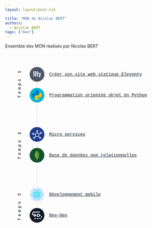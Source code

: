 ```yaml
---
layout: layout/post.njk

title: "MON de Nicolas BERT"
authors:
  - Nicolas BERT
tags: ["mon"]
---
```


<!-- début résumé -->

Ensemble des MON réalisés par Nicolas BERT

<!-- fin résumé -->

<div class="container">
        <div class="container-temps">
            <div>Temps 1</div>
            <div>Temps 2</div>
            <div>Temps 3</div>
        </div>
        <div class="container-mon">
            <div class="mon margin-top">
                <div class="icon eleventy">
                    <svg xmlns="http://www.w3.org/2000/svg" aria-hidden="true" focusable="false"
                        viewBox="0 0 15694 21860">
                        <path fill="#fff" stroke="#fff" stroke-miterlimit="10" stroke-width="280"
                            d="M5622 14101c-90 0-135-120-135-361V7789c0-115-23-169-70-162l-431 108c-79 7-118-72-118-237v-517c0-143 43-224 129-242l1422-366c11-3 27-5 48-5 79 0 118 84 118 253v7120c0 241-47 361-140 361zm3683 11c-144 0-268-10-374-30s-216-65-331-135-209-166-283-288-134-293-180-512-70-479-70-781V9604c0-72-20-108-59-108h-334c-90 0-135-86-135-258v-291c0-176 45-264 135-264h334c39 0 59-48 59-145l97-2095c11-190 57-285 140-285h539c90 0 135 95 135 285v2095c0 97 21 145 65 145h687c90 0 135 88 135 264v291c0 172-45 258-135 258h-689c-25 0-42 6-51 19-9 12-13 42-13 89v2779c0 208 13 382 40 520s66 240 118 304 104 108 156 129c52 22 116 32 191 32h382c97 0 145 67 145 199v323c0 147-52 221-156 221zm2067 646c82 0 154-67 215-202s92-326 92-574c0-58-36-257-108-598l-1056-4389c-7-50-11-90-11-119 0-129 27-194 81-194h652c50 0 91 17 124 51s58 103 75 207l700 3705c14 43 23 65 27 65 14 0 22-20 22-59l549-3695c14-108 37-180 67-218s69-57 116-57h452c61 0 92 70 92 210 0 32-4 74-11 124l-959 4993c-75 413-158 729-248 948s-190 368-302 447a776 776 0 01-442 124h-54c-291 0-488-77-592-232-29-32-43-115-43-248 0-266 43-399 129-399 7 0 72 18 194 54 124 38 203 56 239 56zm-8460-647c-90 0-135-120-135-361V7799c0-115-23-169-70-162l-431 108c-79 7-118-72-118-237v-517c0-143 43-224 129-242l1423-367c11-3 27-5 48-5 79 0 118 84 118 253v7120c0 241-47 361-140 361z" />
                    </svg>
                </div>
                <span class="link"></span>
                <a href="./mes-mon/statique-eleventy">
                    Créer son site web statique
                    <span class="bold">Eleventy</span>
                </a>
            </div>
            <div class="mon margin-bottom">
                <div class="icon python">
                    <svg xmlns="http://www.w3.org/2000/svg" x="0px" y="0px" width="48" height="48"
                        viewBox="0 0 48 48" style=" fill:#000000;">
                        <path fill="#0277BD"
                            d="M24.047,5c-1.555,0.005-2.633,0.142-3.936,0.367c-3.848,0.67-4.549,2.077-4.549,4.67V14h9v2H15.22h-4.35c-2.636,0-4.943,1.242-5.674,4.219c-0.826,3.417-0.863,5.557,0,9.125C5.851,32.005,7.294,34,9.931,34h3.632v-5.104c0-2.966,2.686-5.896,5.764-5.896h7.236c2.523,0,5-1.862,5-4.377v-8.586c0-2.439-1.759-4.263-4.218-4.672C27.406,5.359,25.589,4.994,24.047,5z M19.063,9c0.821,0,1.5,0.677,1.5,1.502c0,0.833-0.679,1.498-1.5,1.498c-0.837,0-1.5-0.664-1.5-1.498C17.563,9.68,18.226,9,19.063,9z">
                        </path>
                        <path fill="#FFC107"
                            d="M23.078,43c1.555-0.005,2.633-0.142,3.936-0.367c3.848-0.67,4.549-2.077,4.549-4.67V34h-9v-2h9.343h4.35c2.636,0,4.943-1.242,5.674-4.219c0.826-3.417,0.863-5.557,0-9.125C41.274,15.995,39.831,14,37.194,14h-3.632v5.104c0,2.966-2.686,5.896-5.764,5.896h-7.236c-2.523,0-5,1.862-5,4.377v8.586c0,2.439,1.759,4.263,4.218,4.672C19.719,42.641,21.536,43.006,23.078,43z M28.063,39c-0.821,0-1.5-0.677-1.5-1.502c0-0.833,0.679-1.498,1.5-1.498c0.837,0,1.5,0.664,1.5,1.498C29.563,38.32,28.899,39,28.063,39z">
                        </path>
                    </svg>
                </div>
                <span class="link"></span>
                <a href="./mes-mon/poo-python">
                    Programmation orientée objet en
                    <span class="bold">Python</span>
                </a>
            </div>
            <div class="mon margin-top">
                <div class="icon micro">
                    <svg fill="white" version="1.1" xmlns="http://www.w3.org/2000/svg"
                        viewBox="0 0 226.99 226.99" xmlns:xlink="http://www.w3.org/1999/xlink"
                        enable-background="new 0 0 226.99 226.99">
                        <g>
                            <path
                                d="m224.248,67.252c-2.908-5.432-7.757-9.405-13.654-11.189-5.897-1.785-12.136-1.165-17.567,1.743-5.431,2.909-9.405,7.758-11.189,13.655-1.189,3.928-1.286,8.004-0.376,11.895l-24.905,13.336c-7.575-10.635-19.383-18.044-32.95-19.751v-21.253c9.818-2.648 17.065-11.626 17.065-22.269 0-12.718-10.347-23.065-23.065-23.065s-23.066,10.347-23.066,23.066c0,10.643 7.248,19.621 17.065,22.269v21.251c-17.328,2.181-31.795,13.664-38.223,29.284l-27.257-7.344c0.006-3.997-1.012-7.945-3.06-11.502-3.073-5.34-8.042-9.164-13.99-10.767-12.284-3.31-24.963,3.991-28.272,16.271-1.603,5.949-0.793,12.166 2.28,17.505s8.042,9.164 13.99,10.767c1.997,0.538 4.023,0.804 6.038,0.804 3.985,0 7.92-1.043 11.468-3.084 3.557-2.047 6.421-4.948 8.424-8.407l27.258,7.345c-0.294,2.141-0.459,4.322-0.459,6.543 0,11.021 3.759,21.175 10.049,29.27l-19.985,19.985c-8.814-5.064-20.274-3.859-27.798,3.663-8.993,8.993-8.993,23.626 0,32.62 4.497,4.497 10.403,6.745 16.31,6.745 5.906,0 11.813-2.248 16.31-6.745 7.523-7.524 8.728-18.984 3.663-27.797l19.985-19.985c8.095,6.29 18.248,10.049 29.27,10.049s21.175-3.759 29.27-10.049l19.985,19.985c-5.064,8.814-3.86,20.274 3.663,27.797 4.497,4.497 10.403,6.745 16.31,6.745 5.907,0 11.813-2.249 16.31-6.745 8.993-8.993 8.993-23.626 0-32.62-7.523-7.523-18.984-8.727-27.797-3.663l-19.985-19.985c6.29-8.095 10.049-18.248 10.049-29.27 0-6.021-1.13-11.781-3.171-17.093l24.887-13.326c2.734,2.915 6.18,5.093 10.109,6.282 2.208,0.668 4.465,0.999 6.709,0.999 3.748,0 7.461-0.924 10.858-2.743 5.432-2.908 9.405-7.757 11.189-13.654s1.163-12.137-1.745-17.568zm-15.111,20.642c-2.605,1.396-5.598,1.693-8.427,0.836-2.829-0.855-5.155-2.762-6.55-5.368-1.396-2.605-1.692-5.599-0.836-8.428 0.855-2.829 2.762-5.155 5.368-6.55 1.63-0.873 3.411-1.316 5.209-1.316 1.076,0 2.159,0.159 3.218,0.479 2.829,0.855 5.155,2.762 6.55,5.368 1.396,2.605 1.692,5.598 0.836,8.427-0.855,2.831-2.762,5.157-5.368,6.552zm-55.727,36.46c0,19.742-16.062,35.804-35.804,35.804s-35.804-16.062-35.804-35.804 16.062-35.804 35.804-35.804 35.804,16.062 35.804,35.804zm-46.869-90.934c0-6.102 4.964-11.065 11.065-11.065s11.065,4.964 11.065,11.065c0,6.101-4.964,11.065-11.065,11.065s-11.065-4.964-11.065-11.065zm-86.345,76.147c-2.854-0.769-5.237-2.604-6.711-5.165-1.475-2.562-1.863-5.544-1.094-8.398 1.587-5.892 7.672-9.393 13.563-7.806 2.854,0.769 5.237,2.603 6.712,5.165 1.474,2.562 1.862,5.544 1.093,8.398-1.587,5.892-7.67,9.393-13.563,7.806zm36.007,91.839c-4.313,4.314-11.334,4.314-15.649,0-4.314-4.314-4.314-11.334 0-15.649 2.157-2.157 4.991-3.235 7.825-3.235 2.833,0 5.667,1.079 7.824,3.235 4.314,4.315 4.314,11.335 0,15.649zm138.455-15.649c4.314,4.314 4.314,11.334 0,15.649-4.313,4.314-11.334,4.314-15.649,0-4.314-4.314-4.314-11.334 0-15.649 2.157-2.157 4.991-3.235 7.825-3.235 2.833,0 5.667,1.078 7.824,3.235z" />
                        </g>
                    </svg>
                </div>
                <span class="link"></span>
                <a href="./mes-mon/micro-services">
                    <span class="bold">Micro services</span>
                </a>
            </div>
            <div class="mon margin-bottom">
                <div class="icon mongo">
                    <svg xmlns="http://www.w3.org/2000/svg" width="64" height="64" viewBox="0 0 32 32">
                        <path
                            d="M15.9.087l.854 1.604c.192.296.4.558.645.802.715.715 1.394 1.464 2.004 2.266 1.447 1.9 2.423 4.01 3.12 6.292.418 1.394.645 2.824.662 4.27.07 4.323-1.412 8.035-4.4 11.12-.488.488-1.01.94-1.57 1.342-.296 0-.436-.227-.558-.436-.227-.383-.366-.82-.436-1.255-.105-.523-.174-1.046-.14-1.586v-.244C16.057 24.21 15.796.21 15.9.087z"
                            fill="#599636" />
                        <path
                            d="M15.9.034c-.035-.07-.07-.017-.105.017.017.35-.105.662-.296.96-.21.296-.488.523-.767.767-1.55 1.342-2.77 2.963-3.747 4.776-1.3 2.44-1.97 5.055-2.16 7.808-.087.993.314 4.497.627 5.508.854 2.684 2.388 4.933 4.375 6.885.488.47 1.01.906 1.55 1.325.157 0 .174-.14.21-.244a4.78 4.78 0 0 0 .157-.68l.35-2.614L15.9.034z"
                            fill="#6cac48" />
                        <path
                            d="M16.754 28.845c.035-.4.227-.732.436-1.063-.21-.087-.366-.26-.488-.453-.105-.174-.192-.383-.26-.575-.244-.732-.296-1.5-.366-2.248v-.453c-.087.07-.105.662-.105.75a17.37 17.37 0 0 1-.314 2.353c-.052.314-.087.627-.28.906 0 .035 0 .07.017.122.314.924.4 1.865.453 2.824v.35c0 .418-.017.33.33.47.14.052.296.07.436.174.105 0 .122-.087.122-.157l-.052-.575v-1.604c-.017-.28.035-.558.07-.82z"
                            fill="#c2bfbf" />
                    </svg>
                </div>
                <span class="link"></span>
                <a href="./mes-mon/bdd-nosql">
                    Base de données
                    <span class="bold">non relationnelles</span>
                </a>
            </div>
            <div class="mon margin-top">
                <div class="icon mobile">
                    <svg xmlns="http://www.w3.org/2000/svg" xmlns:xlink="http://www.w3.org/1999/xlink"
                        width="256px" height="256px" viewBox="0 -14 256 256" version="1.1" preserveAspectRatio="xMidYMid">
                        <g>
                            <path
                                d="M210.483381,73.8236374 C207.827698,72.9095503 205.075867,72.0446761 202.24247,71.2267368 C202.708172,69.3261098 203.135596,67.4500894 203.515631,65.6059664 C209.753843,35.3248922 205.675082,10.9302478 191.747328,2.89849283 C178.392359,-4.80289661 156.551327,3.22703567 134.492936,22.4237776 C132.371761,24.2697233 130.244662,26.2241201 128.118477,28.2723861 C126.701777,26.917204 125.287358,25.6075897 123.876584,24.3549348 C100.758745,3.82852863 77.5866802,-4.82157937 63.6725966,3.23341515 C50.3303869,10.9571328 46.3792156,33.8904224 51.9945178,62.5880206 C52.5367729,65.3599011 53.1706189,68.1905639 53.8873982,71.068617 C50.6078941,71.9995641 47.4418534,72.9920277 44.4125156,74.0478303 C17.3093297,83.497195 0,98.3066828 0,113.667995 C0,129.533287 18.5815786,145.446423 46.8116526,155.095373 C49.0394553,155.856809 51.3511025,156.576778 53.7333796,157.260293 C52.9600965,160.37302 52.2875179,163.423318 51.7229345,166.398431 C46.3687351,194.597975 50.5500231,216.989464 63.8566899,224.664425 C77.6012619,232.590464 100.66852,224.443422 123.130185,204.809231 C124.905501,203.257196 126.687196,201.611293 128.472081,199.886102 C130.785552,202.113904 133.095375,204.222319 135.392897,206.199955 C157.14963,224.922338 178.637969,232.482469 191.932332,224.786092 C205.663234,216.837268 210.125675,192.78347 204.332202,163.5181 C203.88974,161.283006 203.374826,158.99961 202.796573,156.675661 C204.416503,156.196743 206.006814,155.702335 207.557482,155.188332 C236.905331,145.46465 256,129.745175 256,113.667995 C256,98.2510906 238.132466,83.3418093 210.483381,73.8236374 L210.483381,73.8236374 Z M204.118035,144.807565 C202.718197,145.270987 201.281904,145.718918 199.818271,146.153177 C196.578411,135.896354 192.205739,124.989735 186.854729,113.72131 C191.961041,102.721277 196.164656,91.9540963 199.313837,81.7638014 C201.93261,82.5215915 204.474374,83.3208483 206.923636,84.1643056 C230.613348,92.3195488 245.063763,104.377206 245.063763,113.667995 C245.063763,123.564379 229.457753,136.411268 204.118035,144.807565 L204.118035,144.807565 Z M193.603754,165.642007 C196.165567,178.582766 196.531475,190.282717 194.834536,199.429057 C193.309843,207.64764 190.243595,213.12715 186.452366,215.321689 C178.384612,219.991462 161.131788,213.921395 142.525146,197.909832 C140.392124,196.074366 138.243609,194.114502 136.088259,192.040261 C143.301619,184.151133 150.510878,174.979732 157.54698,164.793993 C169.922699,163.695814 181.614905,161.900447 192.218042,159.449363 C192.740247,161.555956 193.204126,163.621993 193.603754,165.642007 L193.603754,165.642007 Z M87.2761866,214.514686 C79.3938934,217.298414 73.1160375,217.378157 69.3211631,215.189998 C61.2461189,210.532528 57.8891498,192.554265 62.4682434,168.438039 C62.9927272,165.676183 63.6170041,162.839142 64.3365173,159.939216 C74.8234575,162.258154 86.4299951,163.926841 98.8353334,164.932519 C105.918826,174.899534 113.336329,184.06091 120.811247,192.08264 C119.178102,193.65928 117.551336,195.16028 115.933685,196.574699 C106.001303,205.256705 96.0479605,211.41654 87.2761866,214.514686 L87.2761866,214.514686 Z M50.3486141,144.746959 C37.8658105,140.48046 27.5570398,134.935332 20.4908634,128.884403 C14.1414664,123.446815 10.9357817,118.048415 10.9357817,113.667995 C10.9357817,104.34622 24.8334611,92.4562517 48.0123604,84.3748281 C50.8247961,83.3942121 53.7689223,82.4701001 56.8242337,81.6020363 C60.0276398,92.0224477 64.229889,102.917218 69.3011135,113.93411 C64.1642716,125.11459 59.9023288,136.182975 56.6674809,146.725506 C54.489347,146.099407 52.3791089,145.440499 50.3486141,144.746959 L50.3486141,144.746959 Z M62.7270678,60.4878073 C57.9160346,35.9004118 61.1112387,17.3525532 69.1516515,12.6982729 C77.7160924,7.74005624 96.6544653,14.8094222 116.614922,32.5329619 C117.890816,33.6657739 119.171723,34.8514442 120.456275,36.0781256 C113.018267,44.0647686 105.66866,53.1573386 98.6480514,63.0655695 C86.6081646,64.1815215 75.0831931,65.9741531 64.4868907,68.3746571 C63.8206914,65.6948233 63.2305903,63.0619242 62.7270678,60.4878073 L62.7270678,60.4878073 Z M173.153901,87.7550367 C170.620796,83.3796304 168.020249,79.1076627 165.369124,74.9523483 C173.537126,75.9849113 181.362914,77.3555864 188.712066,79.0329319 C186.505679,86.1041206 183.755673,93.4974728 180.518546,101.076741 C178.196419,96.6680702 175.740322,92.2229454 173.153901,87.7550367 L173.153901,87.7550367 Z M128.122121,43.8938899 C133.166461,49.3588189 138.218091,55.4603279 143.186789,62.0803968 C138.179814,61.8439007 133.110868,61.720868 128.000001,61.720868 C122.937434,61.720868 117.905854,61.8411667 112.929865,62.0735617 C117.903575,55.515009 122.99895,49.4217021 128.122121,43.8938899 L128.122121,43.8938899 Z M82.8018984,87.830679 C80.2715265,92.2183886 77.8609975,96.6393627 75.5753239,101.068539 C72.3906004,93.5156998 69.6661103,86.0886276 67.440586,78.9171899 C74.7446255,77.2826781 82.5335049,75.9461789 90.6495601,74.9332099 C87.9610684,79.1268011 85.3391054,83.4302106 82.8018984,87.8297677 L82.8018984,87.830679 L82.8018984,87.830679 Z M90.8833221,153.182899 C82.4979621,152.247395 74.5919739,150.979704 67.289757,149.390303 C69.5508242,142.09082 72.3354636,134.505173 75.5876271,126.789657 C77.8792246,131.215644 80.2993228,135.638441 82.8451877,140.03572 L82.8456433,140.03572 C85.4388987,144.515476 88.1255676,148.90364 90.8833221,153.182899 L90.8833221,153.182899 Z M128.424691,184.213105 C123.24137,178.620587 118.071264,172.434323 113.021912,165.780078 C117.923624,165.972373 122.921029,166.0708 128.000001,166.0708 C133.217953,166.0708 138.376211,165.953235 143.45336,165.727219 C138.468257,172.501308 133.434855,178.697141 128.424691,184.213105 L128.424691,184.213105 Z M180.622896,126.396409 C184.044571,134.195313 186.929004,141.741317 189.219234,148.9164 C181.796719,150.609693 173.782736,151.973534 165.339049,152.986959 C167.996555,148.775595 170.619884,144.430263 173.197646,139.960532 C175.805484,135.438399 178.28163,130.90943 180.622896,126.396409 L180.622896,126.396409 Z M163.724586,134.496971 C159.722835,141.435557 155.614455,148.059271 151.443648,154.311611 C143.847063,154.854776 135.998946,155.134562 128.000001,155.134562 C120.033408,155.134562 112.284171,154.887129 104.822013,154.402745 C100.48306,148.068386 96.285368,141.425078 92.3091341,134.556664 L92.3100455,134.556664 C88.3442923,127.706935 84.6943232,120.799333 81.3870228,113.930466 C84.6934118,107.045648 88.3338117,100.130301 92.276781,93.292874 L92.2758697,93.294241 C96.2293193,86.4385872 100.390102,79.8276317 104.688954,73.5329157 C112.302398,72.9573964 120.109505,72.6571055 127.999545,72.6571055 L128.000001,72.6571055 C135.925583,72.6571055 143.742714,72.9596746 151.353879,73.5402067 C155.587114,79.7888993 159.719645,86.3784378 163.688588,93.2350031 C167.702644,100.168578 171.389978,107.037901 174.724618,113.77508 C171.400003,120.627999 167.720871,127.566587 163.724586,134.496971 L163.724586,134.496971 Z M186.284677,12.3729198 C194.857321,17.3165548 198.191049,37.2542268 192.804953,63.3986692 C192.461372,65.0669011 192.074504,66.7661189 191.654369,68.4881206 C181.03346,66.0374921 169.500286,64.2138746 157.425315,63.0810626 C150.391035,53.0639249 143.101577,43.9572289 135.784778,36.073113 C137.751934,34.1806885 139.716356,32.3762092 141.672575,30.673346 C160.572216,14.2257007 178.236518,7.73185406 186.284677,12.3729198 L186.284677,12.3729198 Z M128.000001,90.8080696 C140.624975,90.8080696 150.859926,101.042565 150.859926,113.667995 C150.859926,126.292969 140.624975,136.527922 128.000001,136.527922 C115.375026,136.527922 105.140075,126.292969 105.140075,113.667995 C105.140075,101.042565 115.375026,90.8080696 128.000001,90.8080696 L128.000001,90.8080696 Z"
                                fill="#00D8FF" />
                        </g>
                    </svg>
                </div>
                <span class="link"></span>
                <a href="./mes-mon/dev-mobile">
                    <span class="bold">Développement mobile</span>
                </a>
            </div>
            <div class="mon margin-bottom">
                <div class="icon ops">
                    <svg fill="white" xmlns="http://www.w3.org/2000/svg"
                        xmlns:xlink="http://www.w3.org/1999/xlink" version="1.1" id="Layer_1" x="0px" y="0px"
                        viewBox="0 0 512.004 512.004" style="enable-background:new 0 0 512.004 512.004;"
                        xml:space="preserve">
                        <g>
                            <g>
                                <g>
                                    <path
                                        d="M209.74,267.847c0.203-0.304,0.379-0.619,0.565-0.931c0.171-0.286,0.35-0.565,0.507-0.859     c0.17-0.318,0.314-0.645,0.467-0.97c0.145-0.306,0.298-0.608,0.428-0.922c0.13-0.315,0.236-0.637,0.35-0.957     c0.121-0.337,0.25-0.669,0.354-1.013c0.097-0.32,0.168-0.645,0.249-0.969c0.089-0.351,0.187-0.698,0.258-1.056     c0.074-0.375,0.118-0.753,0.172-1.13c0.044-0.311,0.104-0.618,0.135-0.933c0.138-1.4,0.138-2.811,0-4.211     c-0.031-0.315-0.09-0.622-0.135-0.933c-0.054-0.377-0.098-0.755-0.172-1.13c-0.071-0.358-0.169-0.705-0.258-1.056     c-0.081-0.323-0.152-0.649-0.249-0.969c-0.104-0.344-0.233-0.677-0.354-1.013c-0.115-0.32-0.22-0.642-0.35-0.957     c-0.13-0.314-0.283-0.616-0.428-0.922c-0.153-0.325-0.297-0.652-0.467-0.97c-0.157-0.294-0.337-0.573-0.507-0.859     c-0.186-0.312-0.362-0.627-0.565-0.931c-0.211-0.316-0.447-0.613-0.674-0.917c-0.19-0.253-0.365-0.513-0.568-0.759     c-0.446-0.544-0.916-1.067-1.413-1.563l-64-64c-8.331-8.331-21.839-8.331-30.17,0s-8.331,21.839,0,30.17l27.582,27.582h-33.83     c-35.343,0-64-28.657-64-64s28.657-64,64-64H384c11.782,0,21.333-9.551,21.333-21.333c0-11.782-9.551-21.333-21.333-21.333     H106.667C47.759,64.002,0,111.761,0,170.669s47.759,106.667,106.667,106.667h33.83l-27.582,27.582     c-8.331,8.331-8.331,21.839,0,30.17s21.839,8.331,30.17,0l64-64c0.497-0.497,0.967-1.02,1.413-1.563     c0.202-0.246,0.378-0.506,0.568-0.759C209.293,268.461,209.529,268.163,209.74,267.847z" />
                                    <path
                                        d="M182.852,405.335h-42.667c-11.797,0-21.333,9.536-21.333,21.333s9.536,21.333,21.333,21.333h42.667     c11.797,0,21.333-9.536,21.333-21.333S194.65,405.335,182.852,405.335z" />
                                    <path
                                        d="M310.852,405.335h-42.667c-11.797,0-21.333,9.536-21.333,21.333s9.536,21.333,21.333,21.333h42.667     c11.797,0,21.333-9.536,21.333-21.333S322.65,405.335,310.852,405.335z" />
                                    <path
                                        d="M429.828,400.471c-7.765,3.243-16.021,4.864-24.491,4.864h-9.152c-11.797,0-21.333,9.536-21.333,21.333     s9.536,21.333,21.333,21.333h9.152c14.101,0,27.84-2.731,40.832-8.107c10.88-4.501,16.043-16.981,11.541-27.883     C453.21,401.133,440.644,395.991,429.828,400.471z" />
                                    <path
                                        d="M506.586,307.693c-3.733-11.2-15.808-17.216-26.965-13.547c-11.179,3.712-17.237,15.787-13.547,26.965     c2.176,6.485,3.264,13.312,3.264,20.224c0,3.904-0.363,7.701-1.003,11.435c-2.069,11.605,5.675,22.699,17.259,24.725     c1.28,0.235,2.539,0.341,3.755,0.341c10.155,0,19.157-7.275,20.992-17.6c1.088-6.229,1.664-12.587,1.664-18.901     C512.004,329.837,510.17,318.53,506.586,307.693z" />
                                    <path
                                        d="M320,341.335c39.765,0,73.173-27.193,82.645-64h2.692c5.355,0,10.688,0.661,15.872,1.984     c1.749,0.427,3.52,0.64,5.248,0.64c9.515,0,18.219-6.443,20.672-16.107c2.88-11.413-4.053-23.019-15.467-25.92     c-8.576-2.155-17.451-3.264-26.325-3.264h-2.692c-9.472-36.807-42.88-64-82.645-64c-47.131,0-85.333,38.202-85.333,85.333     S272.869,341.335,320,341.335z M320,213.335c23.567,0,42.667,19.099,42.667,42.667S343.567,298.669,320,298.669     s-42.667-19.099-42.667-42.667S296.433,213.335,320,213.335z" />
                                </g>
                            </g>
                        </g>
                    </svg>
                </div>
                <a href="./mes-mon/dev-ops">
                    <span class="bold">Dev-Ops</span>
                </a>
            </div>
        </div>
  </div>

  <style>
    .container {
    display:flex;
    align-items: strech;
    flex-direction: row;
    font-family: 'Courier New', Courier, monospace;
}

.container-temps {
    display: flex;
    flex-direction: column;
    align-items: center;
    justify-content: space-around;
    margin-right: -30px;
}
.container-temps > div {
    transform: rotate(-90deg);
    font-weight: 700;
    letter-spacing: 5px;
    color: rgb(64, 68, 77)
}

.container-mon {
    display: flex;
    flex-direction: column;
    gap: 20px;
    margin: 16px;
}

.margin-top {
    margin-top: 30px;
}
.margin-bottom {
    margin-bottom: 30px;
}

.mon {
    display: flex;
    align-items: center;
    gap: 16px;
    color: rgb(107 114 128);
    position: relative;
}

.icon{
    width: 48px;
    height: 48px;
    border-radius: 9999px;
    display: flex;
    align-items: center;
    justify-content: center;
}
svg {
    aspect-ratio:  1/1;
}

.link {
    position: absolute;
    margin-left: -1px;
    background-color: rgb(229 231 235);
    width: 2px;
}
.margin-top > .link {
    top: 52px;
    left: 24px;
    height: 12px;
}
.margin-bottom > .link {
    top: 58px;
    left: 24px;
    height: 60px;
}

.bold {
    font-weight: 700;
    color: rgb(75 85 99);
}

.eleventy {
    background-color: rgb(75 85 99);
}
.eleventy > svg {
    width: 48px;
}

.python {
    background-color: rgb(6 182 212);
}
.python > svg {
    width: 40px;
}

.mongo {
    background-color: rgb(20 83 45);
}
.mongo > svg {
    width: 32px;
}

.micro {
    background-color: rgb(30 58 138);
}
.micro > svg {
    width: 32px;
}

.mobile {
    background-color: rgb(219 234 254);
}
.mobile > svg {
    width: 36px;
}

.ops {
    background-color: rgb(17 24 39);
}
.ops > svg {
    width: 32px;
}

  </style>

